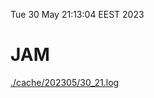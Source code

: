 Tue 30 May 21:13:04 EEST 2023
# JAM
<a href='./cache/202305/30_21.log'>./cache/202305/30_21.log</a>
